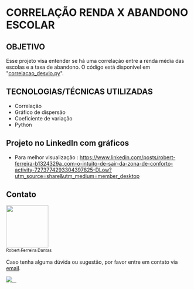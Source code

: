# CORRELAÇÃO RENDA X ABANDONO ESCOLAR

## OBJETIVO
Esse projeto visa entender se há uma correlação entre a renda média das escolas e a taxa de abandono. O código está disponível em "[correlacao_desvio.py](https://github.com/RobertFerreiraDantas/Correlacao-Renda-X-Abandono-escolar/blob/main/correlacao_desvio.py)". 

## TECNOLOGIAS/TÉCNICAS UTILIZADAS
- Correlação
- Gráfico de dispersão
- Coeficiente de variação
- Python

## Projeto no LinkedIn com gráficos
- Para melhor visualização : https://www.linkedin.com/posts/robert-ferreira-b1324329a_com-o-intuito-de-sair-da-zona-de-conforto-activity-7273774293304397825-DLow?utm_source=share&utm_medium=member_desktop



## Contato

[<img src="https://avatars.githubusercontent.com/u/107763276?v=4" width=115> <br> <sub>Robert Ferreira Dantas</sub>](https://github.com/RobertFerreiraDantas)  
<br>
Caso tenha alguma dúvida ou sugestão, por favor entre em contato via [email](mailto:robertferreira1198@gmail.com).

<div>
  <a href="https://www.linkedin.com/in/robert-ferreira-b1324329a/" target="_blank">
    <img src="https://img.shields.io/badge/-LinkedIn-%230077B5?style=for-the-badge&logo=linkedin&logoColor=white" target="_blank">
  </a>
</div>
